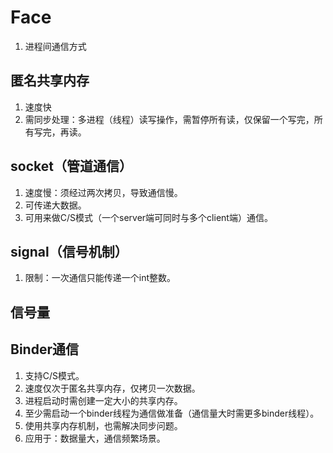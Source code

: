 # Face

1. 进程间通信方式
## 匿名共享内存
1. 速度快
2. 需同步处理：多进程（线程）读写操作，需暂停所有读，仅保留一个写完，所有写完，再读。
## socket（管道通信）
1. 速度慢：须经过两次拷贝，导致通信慢。
2. 可传递大数据。
3. 可用来做C/S模式（一个server端可同时与多个client端）通信。
## signal（信号机制）
1. 限制：一次通信只能传递一个int整数。
## 信号量
## Binder通信
1. 支持C/S模式。
2. 速度仅次于匿名共享内存，仅拷贝一次数据。
3. 进程启动时需创建一定大小的共享内存。
4. 至少需启动一个binder线程为通信做准备（通信量大时需更多binder线程）。
5. 使用共享内存机制，也需解决同步问题。
6. 应用于：数据量大，通信频繁场景。
